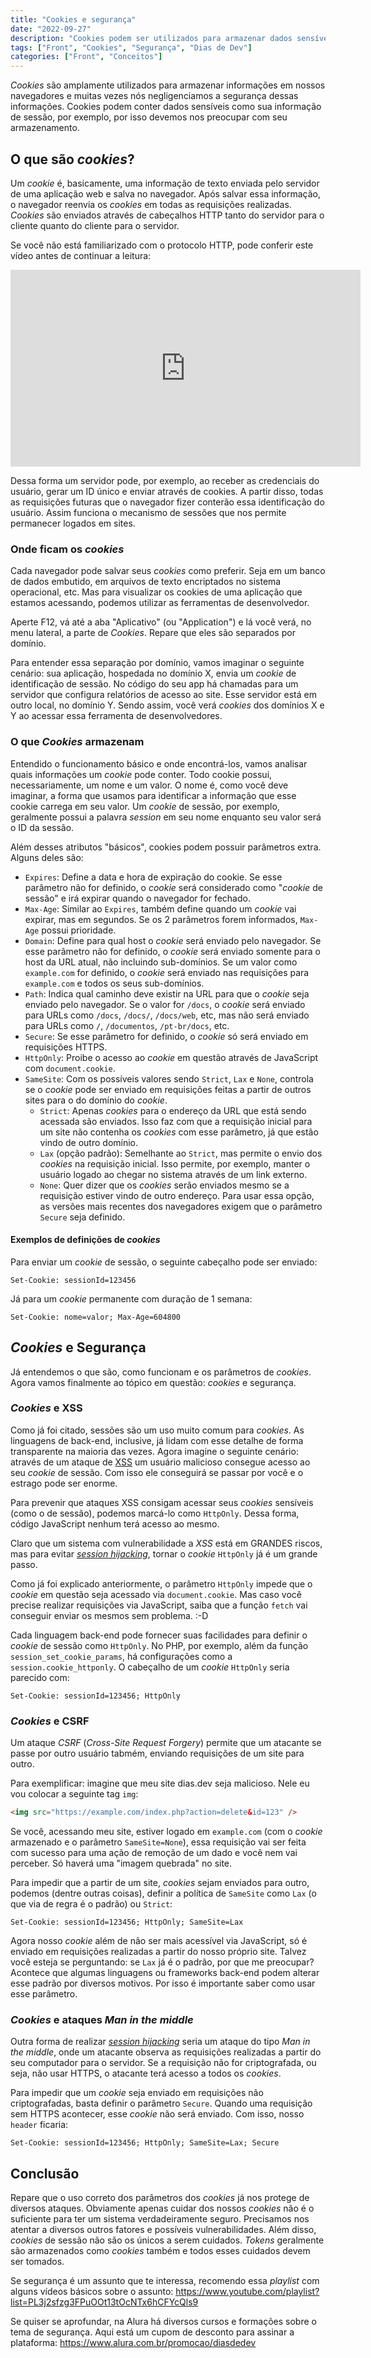 ```yaml
---
title: "Cookies e segurança"
date: "2022-09-27"
description: "Cookies podem ser utilizados para armazenar dados sensíveis. Veja nesse artigo como lidar com a segurança de nossos cookies e proteger esses dados."
tags: ["Front", "Cookies", "Segurança", "Dias de Dev"]
categories: ["Front", "Conceitos"]
---
```


_Cookies_ são amplamente utilizados para armazenar informações em nossos navegadores e muitas vezes nós negligenciamos a segurança dessas informações. Cookies podem conter dados sensíveis como sua informação de sessão, por exemplo, por isso devemos nos preocupar com seu armazenamento.

## O que são _cookies_?

Um _cookie_ é, basicamente, uma informação de texto enviada pelo servidor de uma aplicação web e salva no navegador. Após salvar essa informação, o navegador reenvia os _cookies_ em todas as requisições realizadas. _Cookies_ são enviados através de cabeçalhos HTTP tanto do servidor para o cliente quanto do cliente para o servidor.

Se você não está familiarizado com o protocolo HTTP, pode conferir este vídeo antes de continuar a leitura:

<iframe width="560" height="315" src="https://www.youtube.com/embed/B2IWlnJ_dt0" title="YouTube video player" frameborder="0" allow="accelerometer; autoplay; clipboard-write; encrypted-media; gyroscope; picture-in-picture" allowfullscreen></iframe> 

Dessa forma um servidor pode, por exemplo, ao receber as credenciais do usuário, gerar um ID único e enviar através de cookies. A partir disso, todas as requisições futuras que o navegador fizer conterão essa identificação do usuário. Assim funciona o mecanismo de sessões que nos permite permanecer logados em sites.

### Onde ficam os _cookies_

Cada navegador pode salvar seus _cookies_ como preferir. Seja em um banco de dados embutido, em arquivos de texto encriptados no sistema operacional, etc. Mas para visualizar os cookies de uma aplicação que estamos acessando, podemos utilizar as ferramentas de desenvolvedor.

Aperte F12, vá até a aba "Aplicativo" (ou "Application") e lá você verá, no menu lateral, a parte de _Cookies_. Repare que eles são separados por domínio. 

Para entender essa separação por domínio, vamos imaginar o seguinte cenário: sua aplicação, hospedada no domínio X, envia um _cookie_ de identificação de sessão. No código do seu app há chamadas para um servidor que configura relatórios de acesso ao site. Esse servidor está em outro local, no domínio Y. Sendo assim, você verá _cookies_ dos domínios X e Y ao acessar essa ferramenta de desenvolvedores.

<ins class="adsbygoogle"
style="display:block; text-align:center;"
data-ad-layout="in-article"
data-ad-format="fluid"
data-ad-client="ca-pub-8918461095244552"
data-ad-slot="2366637560"></ins>
<script>
     (adsbygoogle = window.adsbygoogle || []).push({});
</script>

### O que _Cookies_ armazenam

Entendido o funcionamento básico e onde encontrá-los, vamos analisar quais informações um _cookie_ pode conter. Todo cookie possui, necessariamente, um nome e um valor. O nome é, como você deve imaginar, a forma que usamos para identificar a informação que esse cookie carrega em seu valor. Um _cookie_ de sessão, por exemplo, geralmente possui a palavra _session_ em seu nome enquanto seu valor será o ID da sessão.

Além desses atributos "básicos", cookies podem possuir parâmetros extra. Alguns deles são:

- `Expires`: Define a data e hora de expiração do cookie. Se esse parâmetro não for definido, o _cookie_ será considerado como "_cookie_ de sessão" e irá expirar quando o navegador for fechado.
- `Max-Age`: Similar ao `Expires`, também define quando um _cookie_ vai expirar, mas em segundos. Se os 2 parâmetros forem informados, `Max-Age` possui prioridade.
- `Domain`: Define para qual host o _cookie_ será enviado pelo navegador. Se esse parâmetro não for definido, o _cookie_ será enviado somente para o host da URL atual, não incluindo sub-domínios. Se um valor como `example.com` for definido, o _cookie_ será enviado nas requisições para `example.com` e todos os seus sub-domínios.
- `Path`: Indica qual caminho deve existir na URL para que o _cookie_ seja enviado pelo navegador. Se o valor for `/docs`, o _cookie_ será enviado para URLs como `/docs`, `/docs/`, `/docs/web`, etc, mas não será enviado para URLs como `/`, `/documentos`, `/pt-br/docs`, etc.
- `Secure`: Se esse parâmetro for definido, o _cookie_ só será enviado em requisições HTTPS.
- `HttpOnly`: Proibe o acesso ao _cookie_ em questão através de JavaScript com `document.cookie`. 
- `SameSite`: Com os possíveis valores sendo `Strict`, `Lax` e `None`, controla se o _cookie_ pode ser enviado em requisições feitas a partir de outros sites para o do domínio do _cookie_.
  - `Strict`: Apenas _cookies_ para o endereço da URL que está sendo acessada são enviados. Isso faz com que a requisição inicial para um site não contenha os _cookies_ com esse parâmetro, já que estão vindo de outro domínio.
  - `Lax` (opção padrão): Semelhante ao `Strict`, mas permite o envio dos _cookies_ na requisição inicial. Isso permite, por exemplo, manter o usuário logado ao chegar no sistema através de um link externo.
  - `None`: Quer dizer que os _cookies_ serão enviados mesmo se a requisição estiver vindo de outro endereço. Para usar essa opção, as versões mais recentes dos navegadores exigem que o parâmetro `Secure` seja definido.

#### Exemplos de definições de _cookies_

Para enviar um _cookie_ de sessão, o seguinte cabeçalho pode ser enviado:
```
Set-Cookie: sessionId=123456
```

Já para um _cookie_ permanente com duração de 1 semana:
```
Set-Cookie: nome=valor; Max-Age=604800
```

## _Cookies_ e Segurança

Já entendemos o que são, como funcionam e os parâmetros de _cookies_. Agora vamos finalmente ao tópico em questão: _cookies_ e segurança.

### _Cookies_ e XSS

Como já foi citado, sessões são um uso muito comum para _cookies_. As linguagens de back-end, inclusive, já lidam com esse detalhe de forma transparente na maioria das vezes. Agora imagine o seguinte cenário: através de um ataque de [XSS](https://www.youtube.com/watch?v=lntsVxPZibw) um usuário malicioso consegue acesso ao seu _cookie_ de sessão. Com isso ele conseguirá se passar por você e o estrago pode ser enorme.

Para prevenir que ataques XSS consigam acessar seus _cookies_ sensíveis (como o de sessão), podemos marcá-lo como `HttpOnly`. Dessa forma, código JavaScript nenhum terá acesso ao mesmo.

Claro que um sistema com vulnerabilidade a _XSS_ está em GRANDES riscos, mas para evitar [_session hijacking_](https://owasp.org/www-community/attacks/Session_hijacking_attack), tornar o _cookie_ `HttpOnly` já é um grande passo.

Como já foi explicado anteriormente, o parâmetro `HttpOnly` impede que o _cookie_ em questão seja acessado via `document.cookie`. Mas caso você precise realizar requisições via JavaScript, saiba que a função `fetch` vai conseguir enviar os mesmos sem problema. :-D

Cada linguagem back-end pode fornecer suas facilidades para definir o _cookie_ de sessão como `HttpOnly`. No PHP, por exemplo, além da função `session_set_cookie_params`, há configurações como a `session.cookie_httponly`. O cabeçalho de um _cookie_ `HttpOnly` seria parecido com:

```
Set-Cookie: sessionId=123456; HttpOnly
```

### _Cookies_ e CSRF

Um ataque _CSRF_ (_Cross-Site Request Forgery_) permite que um atacante se passe por outro usuário tabmém, enviando requisições de um site para outro.

Para exemplificar: imagine que meu site dias.dev seja malicioso. Nele eu vou colocar a seguinte tag `img`:
```html
<img src="https://example.com/index.php?action=delete&id=123" />
```
Se você, acessando meu site, estiver logado em `example.com` (com o _cookie_ armazenado e o parâmetro `SameSite=None`), essa requisição vai ser feita com sucesso para uma ação de remoção de um dado e você nem vai perceber. Só haverá uma "imagem quebrada" no site.

Para impedir que a partir de um site, _cookies_ sejam enviados para outro, podemos (dentre outras coisas), definir a política de `SameSite` como `Lax` (o que via de regra é o padrão) ou `Strict`:
```
Set-Cookie: sessionId=123456; HttpOnly; SameSite=Lax
```

Agora nosso _cookie_ além de não ser mais acessível via JavaScript, só é enviado em requisições realizadas a partir do nosso próprio site. Talvez você esteja se perguntando: se `Lax` já é o padrão, por que me preocupar? Acontece que algumas linguagens ou frameworks back-end podem alterar esse padrão por diversos motivos. Por isso é importante saber como usar esse parâmetro.

### _Cookies_ e ataques _Man in the middle_

Outra forma de realizar [_session hijacking_](https://owasp.org/www-community/attacks/Session_hijacking_attack) seria um ataque do tipo _Man in the middle_, onde um atacante observa as requisições realizadas a partir do seu computador para o servidor. Se a requisição não for criptografada, ou seja, não usar HTTPS, o atacante terá acesso a todos os _cookies_.

Para impedir que um _cookie_ seja enviado em requisições não criptografadas, basta definir o parâmetro `Secure`. Quando uma requisição sem HTTPS acontecer, esse _cookie_ não será enviado. Com isso, nosso `header` ficaria:

```
Set-Cookie: sessionId=123456; HttpOnly; SameSite=Lax; Secure
```

## Conclusão

Repare que o uso correto dos parâmetros dos _cookies_ já nos protege de diversos ataques. Obviamente apenas cuidar dos nossos _cookies_ não é o suficiente para ter um sistema verdadeiramente seguro. Precisamos nos atentar a diversos outros fatores e possíveis vulnerabilidades. Além disso, _cookies_ de sessão não são os únicos a serem cuidados. _Tokens_ geralmente são armazenados como _cookies_ também e todos esses cuidados devem ser tomados.

Se segurança é um assunto que te interessa, recomendo essa _playlist_ com alguns vídeos básicos sobre o assunto: https://www.youtube.com/playlist?list=PL3j2sfzg3FPuOOt13tOcNTx6hCFYcQls9

Se quiser se aprofundar, na Alura há diversos cursos e formações sobre o tema de segurança. Aqui está um cupom de desconto para assinar a plataforma:
https://www.alura.com.br/promocao/diasdedev
